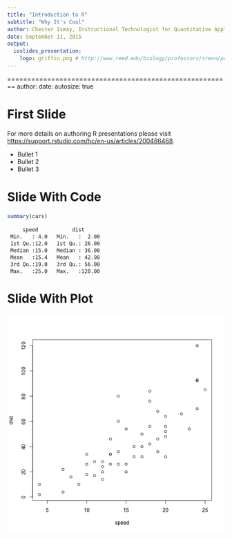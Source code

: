 ```yaml
---
title: "Introduction to R"
subtitle: "Why It's Cool"
author: Chester Ismay, Instructional Technologist for Quantitative Applications
date: September 11, 2015
output:
  ioslides_presentation:
    logo: griffin.png # http://www.reed.edu/biology/professors/srenn/pages/teaching/web_2007/emmylinh/images/griffin.svg.png
---
```

========================================================
author: 
date: 
autosize: true

First Slide
========================================================

For more details on authoring R presentations please visit <https://support.rstudio.com/hc/en-us/articles/200486468>.

- Bullet 1
- Bullet 2
- Bullet 3

Slide With Code
========================================================


```r
summary(cars)
```

```
     speed           dist       
 Min.   : 4.0   Min.   :  2.00  
 1st Qu.:12.0   1st Qu.: 26.00  
 Median :15.0   Median : 36.00  
 Mean   :15.4   Mean   : 42.98  
 3rd Qu.:19.0   3rd Qu.: 56.00  
 Max.   :25.0   Max.   :120.00  
```

Slide With Plot
========================================================

![plot of chunk unnamed-chunk-2](Intro_to_R-figure/unnamed-chunk-2-1.png) 
